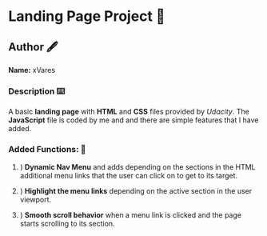 
# Landing Page Project :scroll:
## Author :fountain_pen:

__Name:__ xVares
### Description :keyboard:

A basic __landing page__ with __HTML__ and __CSS__ files provided by _Udacity_. The __JavaScript__ file is coded by me and and there are simple features that I have added.
### Added Functions: :abacus:

  1. ) __Dynamic Nav Menu__ and adds depending on the sections in the HTML additional menu links that the user can click on to get to its target.

  2. ) __Highlight the menu links__ depending on the active section in the user viewport.

  3. ) __Smooth scroll behavior__ when a menu link is clicked and the page starts scrolling to its section.

